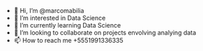 - 👋 Hi, I’m @marcomabilia
- 👀 I’m interested in Data Science
- 🌱 I’m currently learning Data Science
- 💞️ I’m looking to collaborate on projects envolving analying data
- 📫 How to reach me +5551991336335

<!---
marcomabilia/marcomabilia is a ✨ special ✨ repository because its `README.md` (this file) appears on your GitHub profile.
You can click the Preview link to take a look at your changes.
--->

